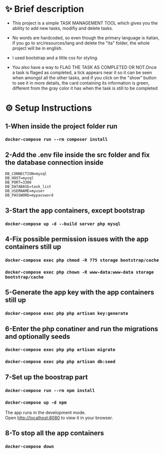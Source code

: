 # ✨ Brief description

- This project is a simple TASK MANAGEMENT TOOL which gives you the ability to add new tasks, modifiy and delete tasks.

- No words are hardcoded, so even though the primary language is italian, if you go to src/resources/lang and delete the "ita" folder, the whole project will be in english.

- I used bootstrap and a little css for styling.

- You also have a way to FLAG THE TASK AS COMPLETED OR NOT.Once a task is flaged as completed, a tick appears near it so it can be seen when amongst all the other tasks, and if you click on the "show" button to see it in more details, the card containing its information is green, different from the gray color it has when the task is still to be completed

# ⚙️ Setup Instructions

## 1-When inside the project folder run

### `docker-compose run --rm composer install`

## 2-Add the .env file inside the src folder and fix the database connection inside

    DB_CONNECTION=mysql
    DB_HOST=mysql
    DB_PORT=3306
    DB_DATABASE=task_list
    DB_USERNAME=myuser
    DB_PASSWORD=mypassword

## 3-Start the app containers, except bootstrap

### `docker-compose up -d --build server php mysql`

## 4-Fix possible permission issues with the app containers still up

### `docker-compose exec php chmod -R 775 storage bootstrap/cache`

### `docker-compose exec php chown -R www-data:www-data storage bootstrap/cache`

## 5-Generate the app key with the app containers still up

### `docker-compose exec php php artisan key:generate`

## 6-Enter the php conatiner and run the migrations and optionally seeds

### `docker-compose exec php php artisan migrate`

### `docker-compose exec php php artisan db:seed`

## 7-Set up the boostrap part

### `docker-compose run --rm npm install`

### `docker-compose up -d npm`

The app runs in the development mode.\
Open [http://localhost:8080](http://localhost:8080) to view it in your browser.

## 8-To stop all the app containers

### `docker-compose down`
